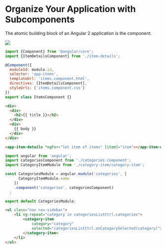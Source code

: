 # Organize Your Application with Subcomponents

The atomic building block of an Angular 2 application is the component. 

![](http://onehungrymind-45fd.kxcdn.com/books/angular2-subcomponents.png)


```javascript
import {Component} from '@angular/core';
import {ItemDetailsComponent} from './item-details';

@Component({
  moduleId: module.id,
  selector: 'app-items',
  templateUrl: 'items.component.html',
  directives: [ItemDetailsComponent],
  styleUrls: ['items.component.css']
})
export class ItemsComponent {}
```

```html
<div>
  <div>
    <h2>{{ title }}</h2>
  </div>
  <div>
    {{ body }}
  </div>
</div>

<app-item-details *ngFor="let item of items" [item]="item"></app-item-details>
```

```javascript
import angular from 'angular';
import categoriesComponent from './categories.component';
import CategoryItemModule from './category-item/category-item';

const CategoriesModule = angular.module('categories', [
      CategoryItemModule.name
    ])
    .component('categories', categoriesComponent)
  ;

export default CategoriesModule;
```

```html
<ul class="nav nav-sidebar">
	<li ng-repeat="category in categoriesListCtrl.categories">
		<category-item
			category="category"
			selected="categoriesListCtrl.onCategorySelected(category)">
		</category-item>
	</li>
</ul>
```